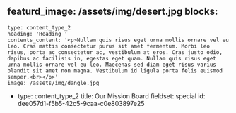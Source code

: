 featurd_image: /assets/img/desert.jpg
blocks:
  - 
    type: content_type_2
    heading: 'Heading '
    contents_content: '<p>Nullam quis risus eget urna mollis ornare vel eu leo. Cras mattis consectetur purus sit amet fermentum. Morbi leo risus, porta ac consectetur ac, vestibulum at eros. Cras justo odio, dapibus ac facilisis in, egestas eget quam. Nullam quis risus eget urna mollis ornare vel eu leo. Maecenas sed diam eget risus varius blandit sit amet non magna. Vestibulum id ligula porta felis euismod semper.<br></p>'
    image: /assets/img/dangle.jpg
  - 
    type: content_type_2
title: Our Mission Board
fieldset: special
id: dee057d1-f5b5-42c5-9caa-c0e803897e25
